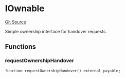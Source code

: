# IOwnable
[Git Source](https://github.com/NaniDAO/accounts/blob/e8688d40b41a4f91d7244ea40c12251a38f039f2/src/ownership/Passkeys.sol)

Simple ownership interface for handover requests.


## Functions
### requestOwnershipHandover


```solidity
function requestOwnershipHandover() external payable;
```


